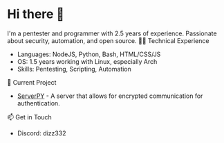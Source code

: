 # Hi there 👋

I'm a pentester and programmer with 2.5 years of experience. Passionate about security, automation, and open source.
👨‍💻 Technical Experience
- Languages: NodeJS, Python, Bash, HTML/CSS/JS
- OS: 1.5 years working with Linux, especially Arch
- Skills: Pentesting, Scripting, Automation

🔭 Current Project
- [ServerPY](https://github.com/dizz332/serverPY) - A server that allows for encrypted communication for authentication. 

📫 Get in Touch
- Discord: dizz332
